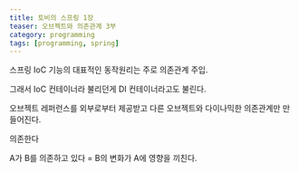 ```yaml
---
title: 토비의 스프링 1장
teaser: 오브젝트와 의존관계 3부
category: programming
tags: [programming, spring]
---
```


스프링 IoC 기능의 대표적인 동작원리는 주로 의존관계 주입.

그래서 IoC 컨테이너라 불리던게 DI 컨테이너라고도 불린다.

오브젝트 레퍼런스를 외부로부터 제공받고 다른 오브젝트와 다이나믹한 의존관계만 만들어진다.

<rb>의존한다</rb>

A가 B를 의존하고 있다 = B의 변화가 A에 영향을 끼친다.
